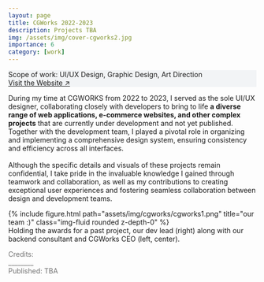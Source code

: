 ```yaml
---
layout: page
title: CGWorks 2022-2023
description: Projects TBA
img: /assets/img/cover-cgworks2.jpg
importance: 6
category: [work]
---
```


<div class="px-3 pt-3 pb-1 mb-3 rounded" style="background-color: rgba(43, 86, 127, .05);">
    <p>
    Scope of work: UI/UX Design, Graphic Design, Art Direction<br>
    <a href="https://www.cgworks.com">Visit the Website ↗</a>
    </p>
 </div>

<div class="row text-md-center justify-content-center">
    <div class="col-lg-8">
        <p>During my time at CGWORKS from 2022 to 2023, I served as the sole UI/UX designer, collaborating closely with developers to bring to life <b>a diverse range of web applications, e-commerce websites, and other complex projects</b> that are currently under development and not yet published. Together with the development team, I played a pivotal role in organizing and implementing a comprehensive design system, ensuring consistency and efficiency across all interfaces. <br><br>Although the specific details and visuals of these projects remain confidential, I take pride in the invaluable knowledge I gained through teamwork and collaboration, as well as my contributions to creating exceptional user experiences and fostering seamless collaboration between design and development teams.</p>
    </div>    
</div>

<div class="row">
    <div class="col-sm">
        {% include figure.html path="assets/img/cgworks/cgworks1.png" title="our team :)" class="img-fluid rounded z-depth-0" %}
    </div>
</div>
<div class="caption">
    Holding the awards for a past project, our dev lead (right) along with our backend consultant and CGWorks CEO (left, center).
</div>

<div class="text-center">
    <p style="color: #737373; font-weight: 400;">Credits:<br>
    ________<br>
    Published: TBA</p> 
</div>